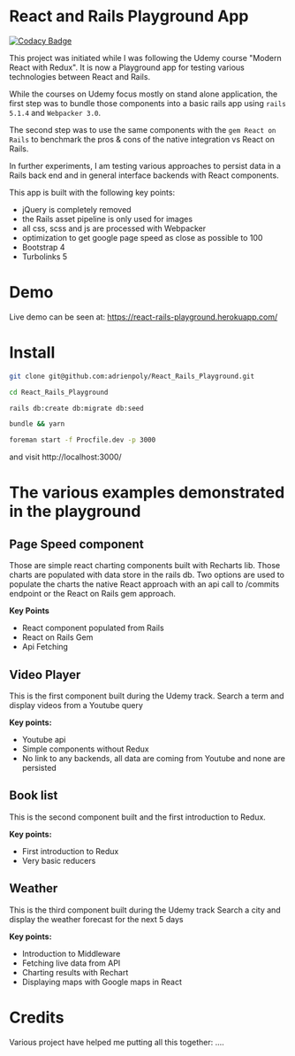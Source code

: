 # **React and Rails Playground App**

[![Codacy Badge](https://api.codacy.com/project/badge/Grade/14c0c089767146219949c03bc11b0dbf)](https://www.codacy.com/app/adrienpoly/React_Rails_Playground?utm_source=github.com&utm_medium=referral&utm_content=adrienpoly/React_Rails_Playground&utm_campaign=badger)

This project was initiated while I was following the Udemy course "Modern React with Redux". It is now a Playground app for testing various technologies between React and Rails.

While the courses on Udemy focus mostly on stand alone application, the first step was to bundle those components into a basic rails app using `rails 5.1.4` and `Webpacker 3.0`.

The second step was to use the same components with the `gem React on Rails` to benchmark the pros & cons of the native integration vs React on Rails.

In further experiments, I am testing various approaches to persist data in a Rails back end and in general interface backends with React components.

This app is built with the following key points:

* jQuery is completely removed
* the Rails asset pipeline is only used for images
* all css, scss and js are processed with Webpacker
* optimization to get google page speed as close as possible to 100
* Bootstrap 4
* Turbolinks 5

# Demo

Live demo can be seen at:
https://react-rails-playground.herokuapp.com/

# Install

```sh
git clone git@github.com:adrienpoly/React_Rails_Playground.git

cd React_Rails_Playground

rails db:create db:migrate db:seed

bundle && yarn

foreman start -f Procfile.dev -p 3000
```

and visit http://localhost:3000/

# The various examples demonstrated in the playground

## Page Speed component

Those are simple react charting components built with Recharts lib. Those charts are populated with data store in the rails db. Two options are used to populate the charts the native React approach with an api call to /commits endpoint or the React on Rails gem approach.

**Key Points**

* React component populated from Rails
* React on Rails Gem
* Api Fetching

## Video Player

This is the first component built during the Udemy track.
Search a term and display videos from a Youtube query

**Key points:**

* Youtube api
* Simple components without Redux
* No link to any backends, all data are coming from Youtube and none are persisted

## Book list

This is the second component built and the first introduction to Redux.

**Key points:**

* First introduction to Redux
* Very basic reducers

## Weather

This is the third component built during the Udemy track
Search a city and display the weather forecast for the next 5 days

**Key points:**

* Introduction to Middleware
* Fetching live data from API
* Charting results with Rechart
* Displaying maps with Google maps in React

# Credits

Various project have helped me putting all this together:
....
